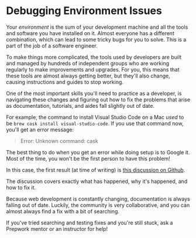 # Debugging Environment Issues

Your _environment_ is the sum of your development machine and all the tools and
software you have installed on it.  Almost everyone has a different combination,
which can lead to some tricky bugs for you to solve.  This is a part of the job
of a software engineer.

To make things more complicated, the tools used by developers are built and
managed by hundreds of independent groups who are working regularly to make
improvements and upgrades.  For you, this means that these tools are almost
always getting better, but they'll also change, causing instructions and guides
to stop working.

One of the most important skills you'll need to practice as a developer, is
navigating these changes and figuring out how to fix the problems that arise as
documentation, tutorials, and aides fall slightly out of date.

For example, the command to install Visual Studio Code on a Mac _used_ to be
`brew cask install visual-studio-code`.  If you use that command now, you'll get
an error message:

> Error: Unknown command: cask

The best thing to do when you get an error while doing setup is to Google it.
Most of the time, you won't be the first person to have this problem!

In this case, the first result (at time of writing) is [this discussion on
Github].

The discussion covers exactly what has happened, why it's happened, and how to
fix it.

Because web development is constantly changing, documentation is always falling
out of date.  Luckily, the community is very collaborative, and you can almost
always find a fix with a bit of searching.

If you've tried searching and testing fixes and you're still stuck, ask a
Prepwork mentor or an instructor for help!

[this discussion on Github]: https://github.com/Homebrew/discussions/discussions/902